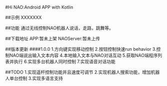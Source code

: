 #Hi NAO:Android APP with Kotlin

##示例
XXXXXXX

##功能
    通过无线控制NAO机器人说话，走路，跳舞等。

##下载地址
    APP:暂未上架
    NAOServer:暂未上传
    
##版本更新
####1.0.0
    1.方向键实现移动控制
    2.按钮控制快速run behavior
    3.控制NAO端说出输入文本内容
    4.本地输入文本与NAO对话互动
    5.获取NAO端程序列表并执行
    6.实现多台机器人同时控制
    7.实现语音对话功能
    
##TODO
    1.实现遥杆控制功能并且速度可调节
    2.实现机器人搜索功能，增加机器人单台控制
    3.实现多语言支持